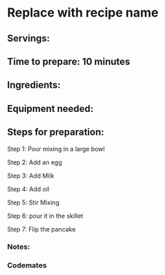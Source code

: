 # Replace with recipe name

## Servings: 

## Time to prepare: 10 minutes

## Ingredients:


## Equipment needed:


## Steps for preparation:
Step 1: Pour mixing in a large bowl 

Step 2: Add an egg 

Step 3: Add Milk 

Step 4: Add oil 

Step 5: Stir Mixing 

Step 6: pour it in the skillet 

Step 7: Flip the pancake 

### Notes:



### Codemates #
